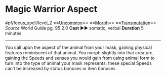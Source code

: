 # Magic Warrior Aspect
#pf/focus_spell/level_2
==[Uncommon](../../../Traits/Uncommon.md)== ==[Morph](../../../Traits/Morph.md)== ==[Transmutation](../../../Traits/Transmutation.md)==
*Source* World Guide pg. 95 2.0
**Cast** ►► somatic, verbal
**Duration** 5 minutes

---
You call upon the aspect of the animal from your mask, gaining physical features reminiscent of that animal. You morph slightly into that creature, gaining the Speeds and senses you would gain from using animal form to turn into the type of animal your mask represents; these special Speeds can’t be increased by status bonuses or item bonuses.